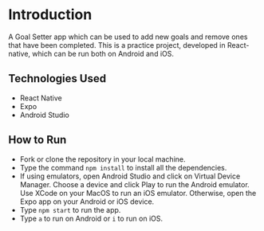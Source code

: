 # Introduction

A Goal Setter app which can be used to add new goals and remove ones that have been completed. This is a practice project, developed in React-native, which can be run both on Android and iOS.

## Technologies Used

- React Native
- Expo
- Android Studio

## How to Run
- Fork or clone the repository in your local machine.
- Type the command `npm install` to install all the dependencies.
- If using emulators, open Android Studio and click on Virtual Device Manager. Choose a device and click Play to run the Android emulator. Use XCode on your MacOS to run an iOS emulator. Otherwise, open the Expo app on your Android or iOS device.
- Type `npm start` to run the app.
- Type `a` to run on Android or `i` to run on iOS. 
